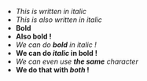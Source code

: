 * *This is written in italic*
* _This is also written in italic_
* **Bold**
* __Also bold !__
* _We can do **bold** in italic !_
* **We can do _italic_ in bold !**
* *We can even use **the same** character*
* __We do that with _both_ !__
